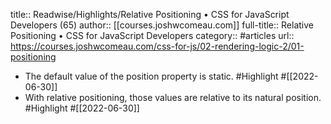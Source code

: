 title:: Readwise/Highlights/Relative Positioning • CSS for JavaScript Developers (65)
author:: [[courses.joshwcomeau.com]]
full-title:: Relative Positioning • CSS for JavaScript Developers
category:: #articles
url:: https://courses.joshwcomeau.com/css-for-js/02-rendering-logic-2/01-positioning

- The default value of the position property is static. #Highlight #[[2022-06-30]]
- With relative positioning, those values are relative to its natural position. #Highlight #[[2022-06-30]]